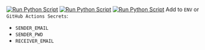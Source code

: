 [![Run Python Script](https://github.com/hexros-dev/check-livestreams/actions/workflows/python_script.yml/badge.svg?branch=master)](https://github.com/hexros-dev/check-livestreams/actions/workflows/python_script.yml)
[![Run Python Script](https://github.com/hexros-dev/check-livestreams/actions/workflows/python_script.yml/badge.svg?branch=master&event=workflow_run)](https://github.com/hexros-dev/check-livestreams/actions/workflows/python_script.yml)
[![Run Python Script](https://github.com/hexros-dev/check-livestreams/actions/workflows/python_script.yml/badge.svg?branch=master&event=check_run)](https://github.com/hexros-dev/check-livestreams/actions/workflows/python_script.yml)
Add to `ENV` or `GitHub Actions Secrets`:
  - `SENDER_EMAIL`
  - `SENDER_PWD`
  - `RECEIVER_EMAIL`
